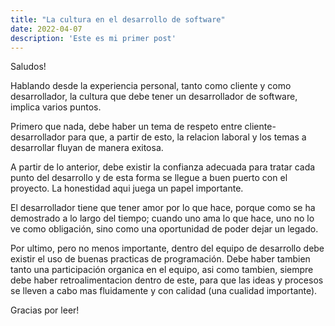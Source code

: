 ```yaml
---
title: "La cultura en el desarrollo de software"
date: 2022-04-07
description: 'Este es mi primer post'
---
```


Saludos!

Hablando desde la experiencia personal, tanto como cliente y como desarrollador, la cultura que debe tener un desarrollador de software, implica varios puntos.

Primero que nada, debe haber un tema de respeto entre cliente-desarrollador para que, a partir de esto, la relacion laboral y los temas a desarrollar fluyan de manera exitosa.

A partir de lo anterior, debe existir la confianza adecuada para tratar cada punto del desarrollo y de esta forma se llegue a buen puerto con el proyecto. La honestidad aqui juega un papel importante.

El desarrollador tiene que tener amor por lo que hace, porque como se ha demostrado a lo largo del tiempo; cuando uno ama lo que hace, uno no lo ve como obligación, sino como una oportunidad de poder dejar un legado.

Por ultimo, pero no menos importante, dentro del equipo de desarrollo debe existir el uso de buenas practicas de programación. Debe haber tambien tanto una participación organica en el equipo, asi como tambien, siempre debe haber retroalimentacion dentro de este, para que las ideas y procesos se lleven a cabo mas fluidamente y con calidad (una cualidad importante).

Gracias por leer!
